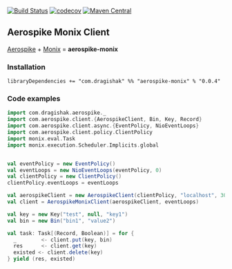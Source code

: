 [![Build Status](https://travis-ci.org/dragisak/aerospike-monix.svg?branch=master)](https://travis-ci.org/dragisak/aerospike-monix)
[![codecov](https://codecov.io/gh/dragisak/aerospike-monix/branch/master/graph/badge.svg)](https://codecov.io/gh/dragisak/aerospike-monix)
[![Maven Central](https://maven-badges.herokuapp.com/maven-central/com.dragishak/aerospike-monix_2.12/badge.svg)](https://maven-badges.herokuapp.com/maven-central/com.dragishak/aerospike-monix_2.12)

## Aerospike Monix Client


[Aerospike](https://www.aerospike.com/) + [Monix](https://monix.io/) = **aerospike-monix**

### Installation

```sbtshell
libraryDependencies += "com.dragishak" %% "aerospike-monix" % "0.0.4"
```

### Code examples

```scala
import com.dragishak.aerospike._
import com.aerospike.client.{AerospikeClient, Bin, Key, Record}
import com.aerospike.client.async.{EventPolicy, NioEventLoops}
import com.aerospike.client.policy.ClientPolicy
import monix.eval.Task
import monix.execution.Scheduler.Implicits.global


val eventPolicy = new EventPolicy()
val eventLoops = new NioEventLoops(eventPolicy, 0)
val clientPolicy = new ClientPolicy()
clientPolicy.eventLoops = eventLoops

val aerospikeClient = new AerospikeClient(clientPolicy, "localhost", 3000)
val client = AerospikeMonixClient(aerospikeClient, eventLoops)

val key = new Key("test", null, "key1")
val bin = new Bin("bin1", "value2")

val task: Task[(Record, Boolean)] = for {
  _        <- client.put(key, bin)
  res      <- client.get(key)
  existed <- client.delete(key)
} yield (res, existed)

```